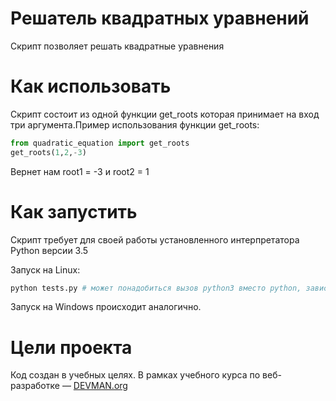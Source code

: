 # Решатель квадратных уравнений

Скрипт позволяет решать квадратные уравнения

# Как использовать

Скрипт состоит из одной функции get_roots которая принимает на вход три аргумента.Пример использования функции get_roots:

```python
from quadratic_equation import get_roots
get_roots(1,2,-3)
```
Вернет нам root1 = -3  и root2 = 1

# Как запустить

Скрипт требует для своей работы установленного интерпретатора Python версии 3.5

Запуск на Linux:

```bash
python tests.py # может понадобиться вызов python3 вместо python, зависит от настроек операционной системы
```
Запуск на Windows происходит аналогично.

# Цели проекта

Код создан в учебных целях. В рамках учебного курса по веб-разработке ― [DEVMAN.org](https://devman.org)
